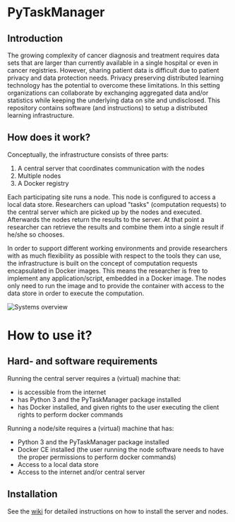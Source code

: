 # PyTaskManager
## Introduction
The growing complexity of cancer diagnosis and treatment requires data sets that are larger than currently available in a single hospital or even in cancer registries. However, sharing patient data is difficult due to patient privacy and data protection needs. Privacy preserving distributed learning technology has the potential to overcome these limitations. In this setting organizations can collaborate by exchanging aggregated data and/or statistics while keeping the underlying data on site and undisclosed. This repository contains software (and instructions) to setup a distributed learning infrastructure.

## How does it work?
 Conceptually, the infrastructure consists of three parts:

1. A central server that coordinates communication with the nodes
1. Multiple nodes 
1. A Docker registry

Each participating site runs a node. This node is configured to access a local data store. Researchers can upload "tasks" (computation requests) to the central server which are picked up by the nodes and executed. Afterwards the nodes return the results to the server. At that point a researcher can retrieve the results and combine them into a single result if he/she so chooses.

In order to support different working environments and provide researchers with as much flexibility as possible with respect to the tools they can use, the infrastructure is built on the concept of computation requests encapsulated in Docker images. This means the researcher is free to implement any application/script, embedded in a Docker image. The nodes only need to run the image and to provide the container with access to the data store in order to execute the computation.

![Systems overview](https://raw.githubusercontent.com/IKNL/pytaskmanager/master/img/systems_overview.png)


# How to use it?
## Hard- and software requirements
Running the central server requires a (virtual) machine that:
* is accessible from the internet
* has Python 3 and the PyTaskManager package installed
* has Docker installed, and given rights to the user executing the client rights to perform docker commands

Running a node/site requires a (virtual) machine that has:
* Python 3 and the PyTaskManager package installed
* Docker CE installed (the user running the node software needs to have the proper permissions to perform docker commands)
* Access to a local data store
* Access to the internet and/or central server

## Installation
See the [wiki](https://github.com/IKNL/pytaskmanager/wiki) for detailed instructions on how to install the server and nodes. 

